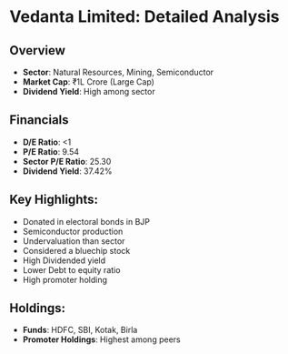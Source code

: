 # Vedanta Limited: Detailed Analysis

## Overview
- **Sector**: Natural Resources, Mining, Semiconductor
- **Market Cap**: ₹1L Crore (Large Cap)
- **Dividend Yield**: High among sector


## Financials
- **D/E Ratio**: <1
- **P/E Ratio**: 9.54
- **Sector P/E Ratio**: 25.30
- **Dividend Yield**: 37.42%

## Key Highlights:
- Donated in electoral bonds in BJP
- Semiconductor production
- Undervaluation than sector
- Considered a bluechip stock
- High Dividended yield
- Lower Debt to equity ratio
- High promoter holding

## Holdings:
- **Funds**: HDFC, SBI, Kotak, Birla
- **Promoter Holdings**: Highest among peers
